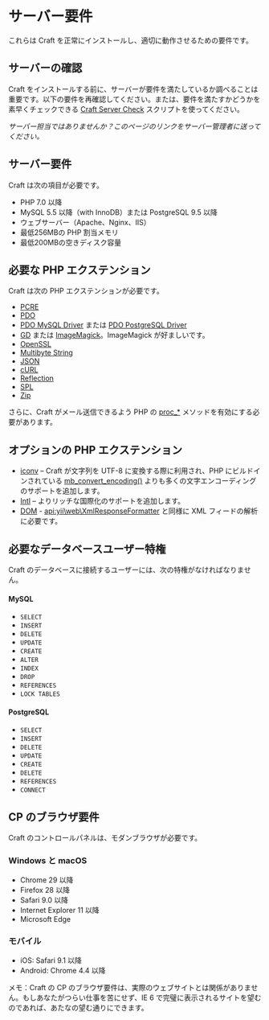 # サーバー要件

これらは Craft を正常にインストールし、適切に動作させるための要件です。

## サーバーの確認

Craft をインストールする前に、サーバーが要件を満たしているか調べることは重要です。以下の要件を再確認してください。または、要件を満たすかどうかを素早くチェックできる [Craft Server Check](https://github.com/craftcms/server-check) スクリプトを使ってください。

_サーバー担当ではありませんか？このページのリンクをサーバー管理者に送ってください。_

## サーバー要件

Craft は次の項目が必要です。

* PHP 7.0 以降
* MySQL 5.5 以降（with InnoDB）または PostgreSQL 9.5 以降
* ウェブサーバー（Apache、Nginx、IIS）
* 最低256MBの PHP 割当メモリ
* 最低200MBの空きディスク容量

## 必要な PHP エクステンション

Craft は次の PHP エクステンションが必要です。

* [PCRE](http://php.net/manual/en/book.pcre.php)
* [PDO](http://php.net/manual/en/book.pdo.php)
* [PDO MySQL Driver](http://php.net/manual/en/ref.pdo-mysql.php) または [PDO PostgreSQL Driver](http://php.net/manual/en/ref.pdo-pgsql.php)
* [GD](http://php.net/manual/en/book.image.php) または [ImageMagick](http://php.net/manual/en/book.imagick.php)。ImageMagick が好ましいです。
* [OpenSSL](http://php.net/manual/en/book.openssl.php)
* [Multibyte String](http://php.net/manual/en/book.mbstring.php)
* [JSON](http://php.net/manual/en/book.json.php)
* [cURL](http://php.net/manual/en/book.curl.php)
* [Reflection](http://php.net/manual/en/class.reflectionextension.php)
* [SPL](http://php.net/manual/en/book.spl.php)
* [Zip](http://php.net/manual/en/book.zip.php)

さらに、Craft がメール送信できるよう PHP の [proc_*](http://php.net/manual/en/ref.exec.php) メソッドを有効にする必要があります。

## オプションの PHP エクステンション

* [iconv](http://php.net/manual/en/book.iconv.php) – Craft が文字列を UTF-8 に変換する際に利用され、PHP にビルドインされている [mb_convert_encoding()](http://php.net/manual/en/function.mb-convert-encoding.php) よりも多くの文字エンコーディングのサポートを追加します。
* [Intl](http://php.net/manual/en/book.intl.php) – よりリッチな国際化のサポートを追加します。
* [DOM](http://php.net/manual/en/book.dom.php) - <api:yii\web\XmlResponseFormatter> と同様に XML フィードの解析に必要です。

## 必要なデータベースユーザー特権

Craft のデータベースに接続するユーザーには、次の特権がなければなりません。

#### MySQL

* `SELECT`
* `INSERT`
* `DELETE`
* `UPDATE`
* `CREATE`
* `ALTER`
* `INDEX`
* `DROP`
* `REFERENCES`
* `LOCK TABLES`

#### PostgreSQL

* `SELECT`
* `INSERT`
* `DELETE`
* `UPDATE`
* `CREATE`
* `DELETE`
* `REFERENCES`
* `CONNECT`

## CP のブラウザ要件

Craft のコントロールパネルは、モダンブラウザが必要です。

### Windows と macOS

* Chrome 29 以降
* Firefox 28 以降
* Safari 9.0 以降
* Internet Explorer 11 以降
* Microsoft Edge

### モバイル

* iOS: Safari 9.1 以降
* Android: Chrome 4.4 以降

メモ：Craft の CP のブラウザ要件は、実際のウェブサイトとは関係がありません。もしあなたがつらい仕事を苦にせず、IE 6 で完璧に表示されるサイトを望むのであれば、あたなの望む通りにできます。

